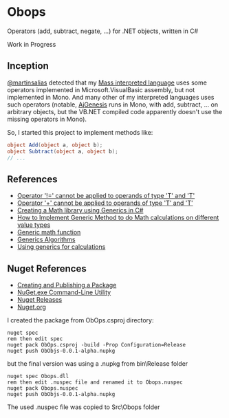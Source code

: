 # Obops

Operators (add, subtract, negate, ...) for .NET objects, written in C#

Work in Progress

## Inception

[@martinsalias](http://twitter.com/martinsalias) detected that my [Mass interpreted language](https://github.com/ajlopez/Mass)
uses some operators implemented in Microsoft.VisualBasic assembly, but not implemented in Mono. And many
other of my interpreted languages uses such operators (notable, [AjGenesis](https://github.com/ajlopez/AjGenesis) runs in
Mono, with add, subtract, ... on arbitrary objects, but the VB.NET compiled code apparently doesn't use the missing
operators in Mono).

So, I started this project to implement methods like:

```c#
object Add(object a, object b);
object Subtract(object a, object b);
// ...
```

## References

- [Operator '!=' cannot be applied to operands of type 'T' and 'T'](http://stackoverflow.com/questions/8982645/operator-cannot-be-applied-to-operands-of-type-t-and-t)
- [Operator '+' cannot be applied to operands of type 'T' and 'T' ](http://social.msdn.microsoft.com/forums/en-US/csharplanguage/thread/6317290d-bbfb-46f6-812b-7f4252ce3f27/)
- [Creating a Math library using Generics in C#](http://stackoverflow.com/questions/63694/creating-a-math-library-using-generics-in-c-sharp)
- [How to Implement Generic Method to do Math calculations on different value types](http://stackoverflow.com/questions/814202/how-to-implement-generic-method-to-do-math-calculations-on-different-value-types)
- [Generic math function](http://social.msdn.microsoft.com/Forums/en-US/csharplanguage/thread/9787b8bb-1537-404b-af76-e1432f7fbfe4)
- [Generics Algorithms](http://blogs.msdn.com/b/ericgu/archive/2003/11/14/52852.aspx)
- [Using generics for calculations](http://www.codeproject.com/Articles/8531/Using-generics-for-calculations)

## Nuget References

- [Creating and Publishing a Package](http://docs.nuget.org/docs/creating-packages/creating-and-publishing-a-package)
- [NuGet.exe Command-Line Utility](http://nuget.codeplex.com/downloads/get/697144)
- [Nuget Releases](http://nuget.codeplex.com/releases)
- [Nuget.org](http://www.nuget.org/)

I created the package from ObOps.csproj directory:

```
nuget spec
rem then edit spec
nuget pack ObOps.csproj -build -Prop Configuration=Release
nuget push ObObjs-0.0.1-alpha.nupkg
```

but the final version was using a .nupkg from bin\Release folder

```
nuget spec Obops.dll
rem then edit .nuspec file and renamed it to Obops.nuspec
nuget pack Obops.nuspec
nuget push ObObjs-0.0.1-alpha.nupkg
```

The used .nuspec file was copied to Src\Obops folder